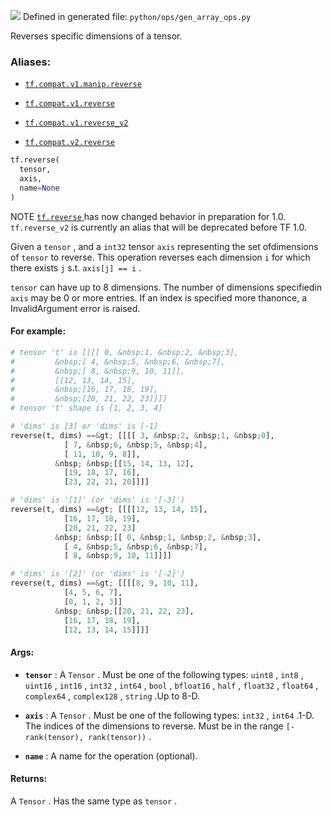 ![](https://tensorflow.google.cn/images/tf_logo_32px.png)
Defined in generated file:  `python/ops/gen_array_ops.py` 

Reverses specific dimensions of a tensor.

### Aliases:

- [ `tf.compat.v1.manip.reverse` ](/api_docs/python/tf/reverse)

- [ `tf.compat.v1.reverse` ](/api_docs/python/tf/reverse)

- [ `tf.compat.v1.reverse_v2` ](/api_docs/python/tf/reverse)

- [ `tf.compat.v2.reverse` ](/api_docs/python/tf/reverse)


```python
tf.reverse(
  tensor,
  axis,
  name=None
)

```


NOTE [ `tf.reverse` ](https://tensorflow.google.cn/api_docs/python/tf/reverse) has now changed behavior in preparation for 1.0. `tf.reverse_v2`  is currently an alias that will be deprecated before TF 1.0.

Given a  `tensor` , and a  `int32`  tensor  `axis`  representing the set ofdimensions of  `tensor`  to reverse. This operation reverses each dimension `i`  for which there exists  `j`  s.t.  `axis[j] == i` .

 `tensor`  can have up to 8 dimensions. The number of dimensions specifiedin  `axis`  may be 0 or more entries. If an index is specified more thanonce, a InvalidArgument error is raised.

#### For example:


```python
# tensor 't' is [[[[ 0, &nbsp;1, &nbsp;2, &nbsp;3],
#         &nbsp;[ 4, &nbsp;5, &nbsp;6, &nbsp;7],
#         &nbsp;[ 8, &nbsp;9, 10, 11]],
#         [[12, 13, 14, 15],
#         &nbsp;[16, 17, 18, 19],
#         &nbsp;[20, 21, 22, 23]]]]
# tensor 't' shape is [1, 2, 3, 4]

# 'dims' is [3] or 'dims' is [-1]
reverse(t, dims) ==&gt; [[[[ 3, &nbsp;2, &nbsp;1, &nbsp;0],
            [ 7, &nbsp;6, &nbsp;5, &nbsp;4],
            [ 11, 10, 9, 8]],
          &nbsp; &nbsp;[[15, 14, 13, 12],
            [19, 18, 17, 16],
            [23, 22, 21, 20]]]]

# 'dims' is '[1]' (or 'dims' is '[-3]')
reverse(t, dims) ==&gt; [[[[12, 13, 14, 15],
            [16, 17, 18, 19],
            [20, 21, 22, 23]
          &nbsp; &nbsp;[[ 0, &nbsp;1, &nbsp;2, &nbsp;3],
            [ 4, &nbsp;5, &nbsp;6, &nbsp;7],
            [ 8, &nbsp;9, 10, 11]]]]

# 'dims' is '[2]' (or 'dims' is '[-2]')
reverse(t, dims) ==&gt; [[[[8, 9, 10, 11],
            [4, 5, 6, 7],
            [0, 1, 2, 3]]
          &nbsp; &nbsp;[[20, 21, 22, 23],
            [16, 17, 18, 19],
            [12, 13, 14, 15]]]]

```


#### Args:

- **`tensor`** : A  `Tensor` . Must be one of the following types:  `uint8` ,  `int8` ,  `uint16` ,  `int16` ,  `int32` ,  `int64` ,  `bool` ,  `bfloat16` ,  `half` ,  `float32` ,  `float64` ,  `complex64` ,  `complex128` ,  `string` .Up to 8-D.

- **`axis`** : A  `Tensor` . Must be one of the following types:  `int32` ,  `int64` .1-D. The indices of the dimensions to reverse. Must be in the range `[-rank(tensor), rank(tensor))` .

- **`name`** : A name for the operation (optional).

#### Returns:

A  `Tensor` . Has the same type as  `tensor` .
